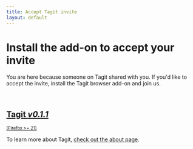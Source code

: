 ```yaml
---
title: Accept Tagit invite
layout: default
---
```


<h1>Install the add-on to accept your invite</h1>

You are here because someone on Tagit shared with you. If you'd like to accept
the invite, install the Tagit browser add-on and join us.

&nbsp;  

<div class="button-row">
    <div class="button huge firefox">
        <a href="/download/firefox-latest.xpi">
            <h2>Tagit <em>v0.1.1</em></h2>
            <small>(Firefox >= 21)</small>
        </a>
    </div>
    <!--
    <div class="button huge chrome">
        <a href="/download/chrome-latest.123">
            <h2>Tagit <em>v0.1.1</em></h2>
            <small>(Chrome >= 69)</small>
        </a>
    </div>
    -->
</div>

To learn more about Tagit, [check out the about page](/about).

